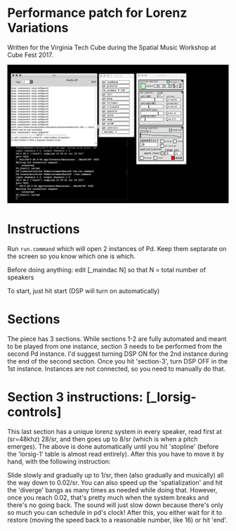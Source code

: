 # Performance patch for Lorenz Variations

Written for the Virginia Tech Cube during the Spatial Music Workshop at Cube Fest 2017.

![alt text](https://raw.githubusercontent.com/fdch/lorenzvariations/master/screenshot.png)


# Instructions

Run `run.command` which will open 2 instances of Pd. Keep them septarate on the screen so you know which one is which.

Before doing anything: edit [_maindac N] so that N = total number of speakers

To start, just hit start (DSP will turn on automatically)

# Sections

The piece has 3 sections. While sections 1-2 are fully automated and meant to be played from one instance, section 3 needs to be performed from the second Pd instance. I'd suggest turning DSP ON for the 2nd instance during the end of the second section. Once you hit 'section-3', turn DSP OFF in the 1st instance. Instances are not connected, so you need to manually do that.

# Section 3 instructions: [_lorsig-controls]

This last section has a unique lorenz system in every speaker, read first at (sr=48khz) 28/sr, and then goes up to 8/sr (which is when a pitch emerges). The above is done automatically until you hit 'stopline' (before the 'lorsig-1' table is almost read entirely). After this you have to move it by hand, with the following instruction:

Slide slowly and gradually up to 1/sr, then (also gradually and musically) all the way down to 0.02/sr. You can also speed up the 'spatialization' and hit the 'diverge' bangs as many times as needed while doing that. However, once you reach 0.02, that's pretty much when the system breaks and there's no going back. The sound will just slow down because there's only so much you can schedule in pd's clock! After this, you either wait for it to restore (moving the speed back to a reasonable number, like 16) or hit 'end'.

